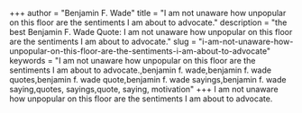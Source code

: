 +++
author = "Benjamin F. Wade"
title = "I am not unaware how unpopular on this floor are the sentiments I am about to advocate."
description = "the best Benjamin F. Wade Quote: I am not unaware how unpopular on this floor are the sentiments I am about to advocate."
slug = "i-am-not-unaware-how-unpopular-on-this-floor-are-the-sentiments-i-am-about-to-advocate"
keywords = "I am not unaware how unpopular on this floor are the sentiments I am about to advocate.,benjamin f. wade,benjamin f. wade quotes,benjamin f. wade quote,benjamin f. wade sayings,benjamin f. wade saying,quotes, sayings,quote, saying, motivation"
+++
I am not unaware how unpopular on this floor are the sentiments I am about to advocate.
